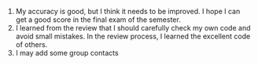 1. My accuracy is good, but I think it needs to be improved. I hope I can get a good score in the final exam of the semester.
2. I learned from the review that I should carefully check my own code and avoid small mistakes. In the review process, I learned the excellent code of others.
3. I may add some group contacts